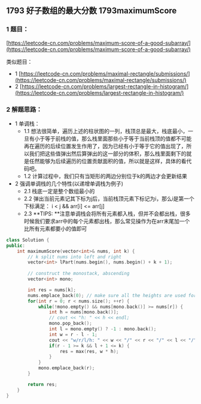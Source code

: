 ## 1793 好子数组的最大分数 1793maximumScore

### 1 题目：
[https://leetcode-cn.com/problems/maximum-score-of-a-good-subarray/](https://leetcode-cn.com/problems/maximum-score-of-a-good-subarray/)

类似题目： 
- 1 [https://leetcode-cn.com/problems/maximal-rectangle/submissions/](https://leetcode-cn.com/problems/maximal-rectangle/submissions/)
- 2 [https://leetcode-cn.com/problems/largest-rectangle-in-histogram/](https://leetcode-cn.com/problems/largest-rectangle-in-histogram/)

### 2 解题思路：
- 1 单调栈：
  - 1.1 想法很简单，遍历上述的柱状图的一列，栈顶总是最大，栈底最小，一旦有小于等于前栈的值，那么栈里面那些小于等于当前栈顶的值都不可能再在遍历的后续位置发生作用了，因为已经有小于等于它的值出现了，所以我们把这些值弹出然后算弹出的这一部分的体积，那么栈里面剩下的就是任然能够为后续遍历的位置贡献面积的值，所以就是这样，具体的看代码吧。
  - 1.2 计算过程中，我们只有当矩形的两边分别位于k的两边才会更新结果
- 2 强调单调栈的几个特性(以递增单调栈为例子)
  - 2.1 栈底一定是整个数组最小的
  - 2.2 弹出当前元素记其下标为j后，当前栈顶元素下标记为i，那么i是第一个下标满足： i < j && arr[i] <= arr[j]
  - 2.3 **TIPS: **注意单调栈会将所有元素都入栈，但并不会都出栈，很多时候我们要求arr中的每个元素都出栈，那么常见操作为在arr末尾加一个比所有元素都要小的值即可

```cpp
class Solution {
public:
    int maximumScore(vector<int>& nums, int k) {
        // k split nums into left and right
        vector<int> lPart(nums.begin(), nums.begin() + k + 1);
        
        // construct the monostack, abscending
        vector<int> mono;

        int res = nums[k];
        nums.emplace_back(0); // make sure all the heights are used for nums
        for(int r = 0; r < nums.size(); ++r) {
            while(!mono.empty() && nums[mono.back()] >= nums[r]) {
                int h = nums[mono.back()];
                // cout << "h: " << h << endl;
                mono.pop_back();
                int l = mono.empty() ? -1 : mono.back();
                int w = r - l - 1;
                cout << "w/r/l/h: " << w << "/" << r << "/" << l << "/" << h << endl;
                if(r - 1 >= k && l + 1 <= k) {
                    res = max(res, w * h);
                }
            }
            mono.emplace_back(r);
        }

        return res;
    }
}
```

